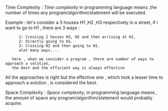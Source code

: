 Time Complexity : *Time complexity* in programming language means ,the number of times any program/algorithm/statement will be executed. 

Example : let's consider a 3 houses H1 ,H2 ,H3 respectively in a street, 
if i want to go to H1 , there are 3 ways :
         
          1: Crossing 2 houses H3, H2 and then arriving at H1.
          2: Directly going to H1.
          3: Crossing H2 and then going to H1.
          alot many ways....
       
       here , when we consider a program , there are number of ways to approach a solution,
       the best and the efficient way is always effective
All the approaches is right but the effective one , which took a lesser time to approach a solution , is considered the best.


Space Complexity : *Space complexity*, in programming language means , the amount of space any program/algorithm/statement would probably acquire.



